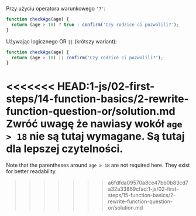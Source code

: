 Przy użyciu operatora warunkowego `'?'`:

```js
function checkAge(age) {
  return (age > 18) ? true : confirm('Czy rodzice ci pozwolili?');
}
```

Używając logicznego OR `||` (krótszy wariant):

```js
function checkAge(age) {
  return (age > 18) || confirm('Czy rodzice ci pozwolili?');
}
```

<<<<<<< HEAD:1-js/02-first-steps/14-function-basics/2-rewrite-function-question-or/solution.md
Zwróć uwagę że nawiasy wokół `age > 18` nie są tutaj wymagane. Są tutaj dla lepszej czytelności.
=======
Note that the parentheses around `age > 18` are not required here. They exist for better readability.
>>>>>>> a6fdfda09570a8ce47bb0b83cd7a32a33869cfad:1-js/02-first-steps/15-function-basics/2-rewrite-function-question-or/solution.md
